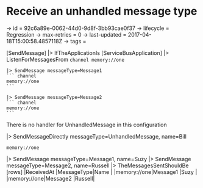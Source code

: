 # Receive an unhandled message type

-> id = 92c6a89e-0062-44d0-9d8f-3bb93cae0f37
-> lifecycle = Regression
-> max-retries = 0
-> last-updated = 2017-04-18T15:00:58.4857118Z
-> tags = 

[SendMessage]
|> IfTheApplicationIs
    [ServiceBusApplication]
    |> ListenForMessagesFrom
    ``` channel
    memory://one
    ```

    |> SendMessage messageType=Message1
    ``` channel
    memory://one
    ```

    |> SendMessage messageType=Message2
    ``` channel
    memory://one
    ```



There is no handler for UnhandledMessage in this configuration

|> SendMessageDirectly messageType=UnhandledMessage, name=Bill
``` address
memory://one
```

|> SendMessage messageType=Message1, name=Suzy
|> SendMessage messageType=Message2, name=Russell
|> TheMessagesSentShouldBe
    [rows]
    |ReceivedAt                 |MessageType|Name   |
    |memory://one|Message1   |Suzy   |
    |memory://one|Message2   |Russell|

~~~
